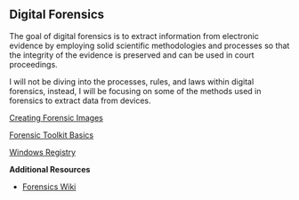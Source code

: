 ## Digital Forensics
The goal of digital forensics is to extract information from electronic evidence by employing solid scientific methodologies and processes so that the integrity of the evidence is preserved and can be used in court proceedings.

I will not be diving into the processes, rules, and laws within digital forensics, instead, I will be focusing on some of the methods used in forensics to extract data from devices.

<a href="creating-images">Creating Forensic Images</a>

<a href="ftk-basics">Forensic Toolkit Basics</a>

<a href="registry">Windows Registry</a>

**Additional Resources**
<ul>
    <li><a href="https://forensicswiki.xyz/page/Main_Page" target="_blank">Forensics Wiki</a></li>
</ul>
